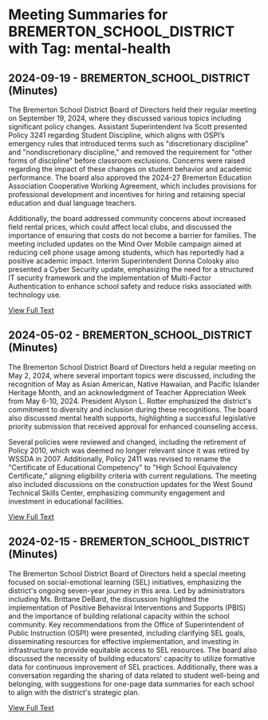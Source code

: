 # Meeting Summaries for BREMERTON_SCHOOL_DISTRICT with Tag: mental-health

## 2024-09-19 - BREMERTON_SCHOOL_DISTRICT (Minutes)

The Bremerton School District Board of Directors held their regular meeting on September 19, 2024, where they discussed various topics including significant policy changes. Assistant Superintendent Iva Scott presented Policy 3241 regarding Student Discipline, which aligns with OSPI’s emergency rules that introduced terms such as "discretionary discipline" and "nondiscretionary discipline," and removed the requirement for "other forms of discipline" before classroom exclusions. Concerns were raised regarding the impact of these changes on student behavior and academic performance. The board also approved the 2024-27 Bremerton Education Association Cooperative Working Agreement, which includes provisions for professional development and incentives for hiring and retaining special education and dual language teachers. 

Additionally, the board addressed community concerns about increased field rental prices, which could affect local clubs, and discussed the importance of ensuring that costs do not become a barrier for families. The meeting included updates on the Mind Over Mobile campaign aimed at reducing cell phone usage among students, which has reportedly had a positive academic impact. Interim Superintendent Donna Colosky also presented a Cyber Security update, emphasizing the need for a structured IT security framework and the implementation of Multi-Factor Authentication to enhance school safety and reduce risks associated with technology use.

[View Full Text](https://raw.githubusercontent.com/VoronoiPerspectives/WashingtonStateSchoolBoardExplorer/refs/heads/main/data/countries/usa/states/wa/counties/kitsap/school_boards/bremerton_school_district/2024/processed/2024-09-19-minutes.txt)

## 2024-05-02 - BREMERTON_SCHOOL_DISTRICT (Minutes)

The Bremerton School District Board of Directors held a regular meeting on May 2, 2024, where several important topics were discussed, including the recognition of May as Asian American, Native Hawaiian, and Pacific Islander Heritage Month, and an acknowledgment of Teacher Appreciation Week from May 6-10, 2024. President Alyson L. Rotter emphasized the district's commitment to diversity and inclusion during these recognitions. The board also discussed mental health supports, highlighting a successful legislative priority submission that received approval for enhanced counseling access. 

Several policies were reviewed and changed, including the retirement of Policy 2010, which was deemed no longer relevant since it was retired by WSSDA in 2007. Additionally, Policy 2411 was revised to rename the "Certificate of Educational Competency" to "High School Equivalency Certificate," aligning eligibility criteria with current regulations. The meeting also included discussions on the construction updates for the West Sound Technical Skills Center, emphasizing community engagement and investment in educational facilities.

[View Full Text](https://raw.githubusercontent.com/VoronoiPerspectives/WashingtonStateSchoolBoardExplorer/refs/heads/main/data/countries/usa/states/wa/counties/kitsap/school_boards/bremerton_school_district/2024/processed/2024-05-02-minutes.txt)

## 2024-02-15 - BREMERTON_SCHOOL_DISTRICT (Minutes)

The Bremerton School District Board of Directors held a special meeting focused on social-emotional learning (SEL) initiatives, emphasizing the district's ongoing seven-year journey in this area. Led by administrators including Ms. Brittane DeBard, the discussion highlighted the implementation of Positive Behavioral Interventions and Supports (PBIS) and the importance of building relational capacity within the school community. Key recommendations from the Office of Superintendent of Public Instruction (OSPI) were presented, including clarifying SEL goals, disseminating resources for effective implementation, and investing in infrastructure to provide equitable access to SEL resources. The board also discussed the necessity of building educators' capacity to utilize formative data for continuous improvement of SEL practices. Additionally, there was a conversation regarding the sharing of data related to student well-being and belonging, with suggestions for one-page data summaries for each school to align with the district's strategic plan.

[View Full Text](https://raw.githubusercontent.com/VoronoiPerspectives/WashingtonStateSchoolBoardExplorer/refs/heads/main/data/countries/usa/states/wa/counties/kitsap/school_boards/bremerton_school_district/2024/processed/2024-02-15-febstudysession-minutes.txt)

